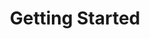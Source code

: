 ---
title: Getting Started
name: Getting Started
position_number: 1
parameters:
  - name:
    content:
content_markdown: |-
  This documentation provides a guide for integrating and working with the Planman REST API. After successful integration, you can utilize our ......
  
  Planman API provides you the ability to request pilots, retrieve and cancel trips as well as view all the zones served by your branches.
  
  All endpoints of the API use standard HTTP response codes and return JSON-encoded responses.

  You'll succeed if this happens.
  {: .success }

  Here's some useful information.
  {: .info }

  Something bad will happen if you do this.
  {: .error }
left_code_blocks:
  - code_block:
    title:
    language:
right_code_blocks:
  - code_block:
    title:
    language:
---